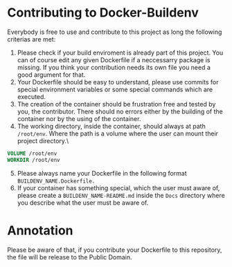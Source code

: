 # Contributing to Docker-Buildenv

Everybody is free to use and contribute to this project as long the following criterias are met:

1. Please check if your build enviroment is already part of this project. You can of course edit any given Dockerfile if a neccessarry package is missing. If you think your contribution needs its own file you need a good argument for that.
2. Your Dockerfile should be easy to understand, please use commits for special environment variables or some special commands which are executed.
3. The creation of the container should be frustration free and tested by you, the contributor. There should no errors either by the building of the container nor by the using of the container.
4. The working directory, inside the container, should always at path `/root/env`. Where the path is a volume where the user can mount their project directory.\
```Dockerfile
VOLUME /root/env
WORKDIR /root/env
```
5. Please always name your Dockerfile in the following format `BUILDENV_NAME.Dockerfile.`
6. If your container has something special, which the user must aware of, please create a `BUILDENV_NAME-README.md` inside the `Docs` directory where you describe what the user must be aware of.

# Annotation

Please be aware of that, if you contribute your Dockerfile to this repository, the file will be release to the Public Domain.